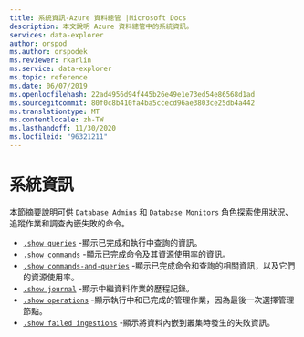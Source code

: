 ```yaml
---
title: 系統資訊-Azure 資料總管 |Microsoft Docs
description: 本文說明 Azure 資料總管中的系統資訊。
services: data-explorer
author: orspod
ms.author: orspodek
ms.reviewer: rkarlin
ms.service: data-explorer
ms.topic: reference
ms.date: 06/07/2019
ms.openlocfilehash: 22ad4956d94f445b26e49e1e73ed54e86568d1ad
ms.sourcegitcommit: 80f0c8b410fa4ba5ccecd96ae3803ce25db4a442
ms.translationtype: MT
ms.contentlocale: zh-TW
ms.lasthandoff: 11/30/2020
ms.locfileid: "96321211"
---
```

# <a name="system-information"></a>系統資訊

本節摘要說明可供 `Database Admins` 和 `Database Monitors` 角色探索使用狀況、追蹤作業和調查內嵌失敗的命令。

* [`.show queries`](queries.md) -顯示已完成和執行中查詢的資訊。
* [`.show commands`](commands.md) -顯示已完成命令及其資源使用率的資訊。
* [`.show commands-and-queries`](commands-and-queries.md) -顯示已完成命令和查詢的相關資訊，以及它們的資源使用率。
* [`.show journal`](journal.md) -顯示中繼資料作業的歷程記錄。
* [`.show operations`](operations.md) -顯示執行中和已完成的管理作業，因為最後一次選擇管理節點。
* [`.show failed ingestions`](ingestionfailures.md) -顯示將資料內嵌到叢集時發生的失敗資訊。